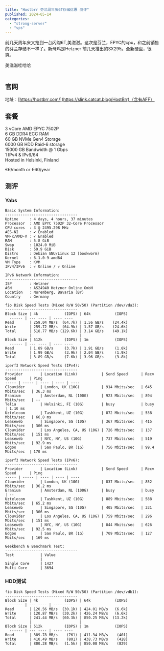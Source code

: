 ```yaml
---
title: "Hostbrr 芬兰周年庆6T存储优惠 测评"
published: 2024-05-14
categories: 
  - "strong-server"
  - "vps"
---
```


前几天周年庆又抢到一台闪购6T,美滋滋。这次是芬兰，EPYC的cpu，和之前销售的芬兰存储不一样了。新母鸡是Hetzner 前几天推出的SX295。全新硬盘，很爽。

美滋滋哇哈哈

<picture>
    <source srcset="https://s3.catcat.blog/images/2024/05/image-2.avif" type="image/avif">
    <source srcset="https://s3.catcat.blog/images/2024/05/image-2.webp" type="image/webp">
    <img src="https://s3.catcat.blog/images/2024/05/image-2.jpg" alt="" loading="lazy">
</picture>

## 官网

地址：[https://hostbrr.com/](https://slink.catcat.blog/HostBrr)（含有AFF）

## 套餐

3 vCore AMD EPYC 7502P  
6 GB DDR4 ECC RAM   
60 GB NVMe Gen4 Storage  
6000 GB HDD Raid-6 storage  
15000 GB Bandwidth @ 1 Gbps  
1 IPv4 & IPv6/64   
Hosted in Helsinki, Finland

€6/month or €60/year

## 测评

### Yabs

```shell
Basic System Information:
---------------------------------
Uptime     : 4 days, 4 hours, 37 minutes
Processor  : AMD EPYC 7502P 32-Core Processor
CPU cores  : 3 @ 2495.298 MHz
AES-NI     : ✔ Enabled
VM-x/AMD-V : ✔ Enabled
RAM        : 5.8 GiB
Swap       : 1024.0 MiB
Disk       : 59.9 GiB
Distro     : Debian GNU/Linux 12 (bookworm)
Kernel     : 6.1.0-9-amd64
VM Type    : KVM
IPv4/IPv6  : ✔ Online / ✔ Online

IPv6 Network Information:
---------------------------------
ISP        : Hetzner
ASN        : AS24940 Hetzner Online GmbH
Location   : Nuremberg, Bavaria (BY)
Country    : Germany

fio Disk Speed Tests (Mixed R/W 50/50) (Partition /dev/vda3):
---------------------------------
Block Size | 4k            (IOPS) | 64k           (IOPS)
  ------ | --- ---- | ---- ---- 
Read       | 259.04 MB/s  (64.7k) | 1.56 GB/s    (24.4k)
Write      | 259.72 MB/s  (64.9k) | 1.57 GB/s    (24.6k)
Total      | 518.77 MB/s (129.6k) | 3.14 GB/s    (49.1k)
           |                      |                     
Block Size | 512k          (IOPS) | 1m            (IOPS)
  ------ | --- ---- | ---- ---- 
Read       | 1.89 GB/s     (3.7k) | 1.91 GB/s     (1.8k)
Write      | 1.99 GB/s     (3.9k) | 2.04 GB/s     (1.9k)
Total      | 3.89 GB/s     (7.6k) | 3.96 GB/s     (3.8k)

iperf3 Network Speed Tests (IPv4):
---------------------------------
Provider        | Location (Link)           | Send Speed      | Recv Speed      | Ping           
----- | ----- | ---- | ---- | ---- 
Clouvider       | London, UK (10G)          | 914 Mbits/sec   | 645 Mbits/sec   | 36.3 ms        
Eranium         | Amsterdam, NL (100G)      | 923 Mbits/sec   | 894 Mbits/sec   | -- 
Telia           | Helsinki, FI (10G)        | busy            | busy            | 1.10 ms        
Uztelecom       | Tashkent, UZ (10G)        | 872 Mbits/sec   | 538 Mbits/sec   | 66.8 ms        
Leaseweb        | Singapore, SG (10G)       | 367 Mbits/sec   | 415 Mbits/sec   | 306 ms         
Clouvider       | Los Angeles, CA, US (10G) | 726 Mbits/sec   | 137 Mbits/sec   | 151 ms         
Leaseweb        | NYC, NY, US (10G)         | 737 Mbits/sec   | 519 Mbits/sec   | 92.9 ms        
Edgoo           | Sao Paulo, BR (1G)        | 756 Mbits/sec   | 99.4 Mbits/sec  | 170 ms         

iperf3 Network Speed Tests (IPv6):
---------------------------------
Provider        | Location (Link)           | Send Speed      | Recv Speed      | Ping           
----- | ----- | ---- | ---- | ---- 
Clouvider       | London, UK (10G)          | 837 Mbits/sec   | 852 Mbits/sec   | 36.2 ms        
Eranium         | Amsterdam, NL (100G)      | busy            | busy            | -- 
Uztelecom       | Tashkent, UZ (10G)        | 889 Mbits/sec   | 588 Mbits/sec   | 65.2 ms        
Leaseweb        | Singapore, SG (10G)       | 405 Mbits/sec   | 331 Mbits/sec   | 306 ms         
Clouvider       | Los Angeles, CA, US (10G) | 759 Mbits/sec   | 296 Mbits/sec   | 151 ms         
Leaseweb        | NYC, NY, US (10G)         | 844 Mbits/sec   | 626 Mbits/sec   | 92.5 ms        
Edgoo           | Sao Paulo, BR (1G)        | 709 Mbits/sec   | 127 Mbits/sec   | 169 ms         

Geekbench 6 Benchmark Test:
---------------------------------
Test            | Value                         
                |                               
Single Core     | 1427                          
Multi Core      | 3694                          
```

### HDD测试

```shell
fio Disk Speed Tests (Mixed R/W 50/50) (Partition /dev/vdb1):
---------------------------------
Block Size | 4k            (IOPS) | 64k           (IOPS)
  ------ | --- ---- | ---- ---- 
Read       | 120.56 MB/s  (30.1k) | 424.01 MB/s   (6.6k)
Write      | 120.87 MB/s  (30.2k) | 426.24 MB/s   (6.6k)
Total      | 241.44 MB/s  (60.3k) | 850.25 MB/s  (13.2k)
           |                      |                     
Block Size | 512k          (IOPS) | 1m            (IOPS)
  ------ | --- ---- | ---- ---- 
Read       | 389.78 MB/s    (761) | 411.34 MB/s    (401)
Write      | 410.49 MB/s    (801) | 438.73 MB/s    (428)
Total      | 800.28 MB/s   (1.5k) | 850.08 MB/s    (829)
```
